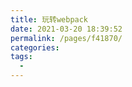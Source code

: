 ```yaml
---
title: 玩转webpack
date: 2021-03-20 18:39:52
permalink: /pages/f41870/
categories:
tags:
  - 
---
```

